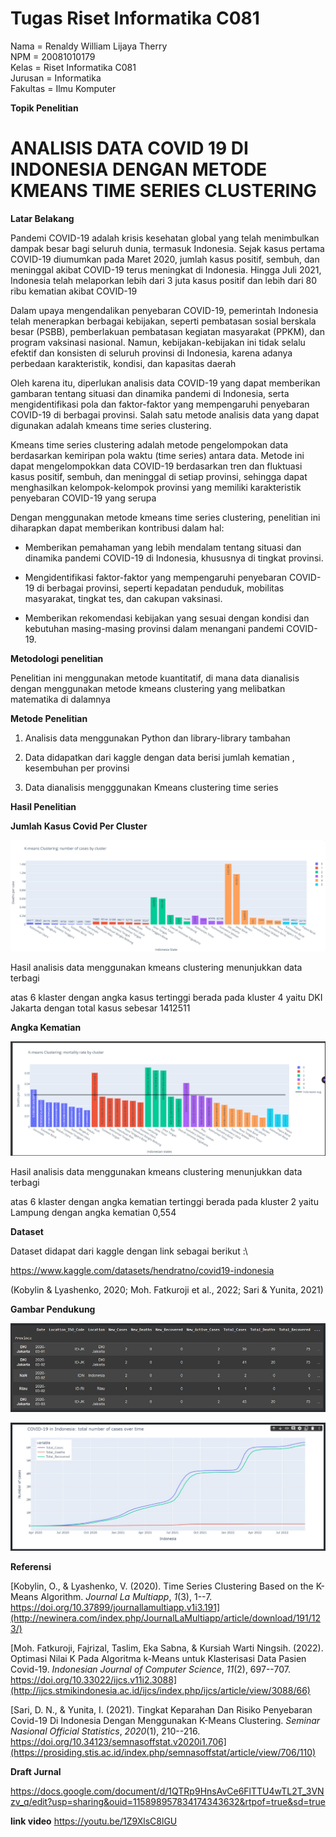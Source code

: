 # Tugas Riset Informatika C081

 
Nama = Renaldy William Lijaya Therry<br>
NPM = 20081010179<br>
Kelas = Riset Informatika C081<br>
Jurusan = Informatika<br>
Fakultas = Ilmu Komputer<br>
 

**Topik Penelitian**

# ANALISIS DATA COVID 19 DI INDONESIA DENGAN METODE KMEANS TIME SERIES CLUSTERING

**Latar Belakang**
  

Pandemi COVID-19 adalah krisis kesehatan global yang telah menimbulkan dampak besar bagi seluruh dunia, termasuk Indonesia. Sejak kasus pertama COVID-19 diumumkan pada Maret 2020, jumlah kasus positif, sembuh, dan meninggal akibat COVID-19 terus meningkat di Indonesia. Hingga Juli 2021, Indonesia telah melaporkan lebih dari 3 juta kasus positif dan lebih dari 80 ribu kematian akibat COVID-19
  
Dalam upaya mengendalikan penyebaran COVID-19, pemerintah Indonesia telah menerapkan berbagai kebijakan, seperti pembatasan sosial berskala besar (PSBB), pemberlakuan pembatasan kegiatan masyarakat (PPKM), dan program vaksinasi nasional. Namun, kebijakan-kebijakan ini tidak selalu efektif dan konsisten di seluruh provinsi di Indonesia, karena adanya perbedaan karakteristik, kondisi, dan kapasitas daerah


Oleh karena itu, diperlukan analisis data COVID-19 yang dapat memberikan gambaran tentang situasi dan dinamika pandemi di Indonesia, serta mengidentifikasi pola dan faktor-faktor yang mempengaruhi penyebaran COVID-19 di berbagai provinsi. Salah satu metode analisis data yang dapat digunakan adalah kmeans time series clustering.

Kmeans time series clustering adalah metode pengelompokan data berdasarkan kemiripan pola waktu (time series) antara data. Metode ini dapat mengelompokkan data COVID-19 berdasarkan tren dan fluktuasi kasus positif, sembuh, dan meninggal di setiap provinsi, sehingga dapat menghasilkan kelompok-kelompok provinsi yang memiliki karakteristik penyebaran COVID-19 yang serupa

Dengan menggunakan metode kmeans time series clustering, penelitian ini diharapkan dapat memberikan kontribusi dalam hal:

- Memberikan pemahaman yang lebih mendalam tentang situasi dan dinamika pandemi COVID-19 di Indonesia, khususnya di tingkat provinsi.

- Mengidentifikasi faktor-faktor yang mempengaruhi penyebaran COVID-19 di berbagai provinsi, seperti kepadatan penduduk, mobilitas masyarakat, tingkat tes, dan cakupan vaksinasi.

- Memberikan rekomendasi kebijakan yang sesuai dengan kondisi dan kebutuhan masing-masing provinsi dalam menangani pandemi COVID-19.


**Metodologi penelitian**

Penelitian ini menggunakan metode kuantitatif, di mana data dianalisis dengan menggunakan metode kmeans clustering yang melibatkan matematika di dalamnya

  

**Metode Penelitian**

  

1. Analisis data menggunakan Python dan library-library tambahan

2. Data didapatkan dari kaggle dengan data berisi jumlah kematian , kesembuhan per provinsi

3. Data dianalisis mengggunakan Kmeans clustering time series

  

**Hasil Penelitian**

  

**Jumlah Kasus Covid Per Cluster**

![kasus](hasil%20penelitian/angka%20kasus%20per%20klaster.png)

Hasil analisis data menggunakan kmeans clustering menunjukkan data terbagi

atas 6 klaster dengan angka kasus tertinggi berada pada kluster 4 yaitu DKI Jakarta dengan total kasus sebesar 1412511

  

**Angka Kematian**

![kematian](hasil%20penelitian/angka%20kematian%20per%20kluster.png)

Hasil analisis data menggunakan kmeans clustering menunjukkan data terbagi

atas 6 klaster dengan angka kematian tertinggi berada pada kluster 2 yaitu Lampung dengan angka kematian 0,554

  

**Dataset**

Dataset didapat dari kaggle dengan link sebagai berikut :\

<https://www.kaggle.com/datasets/hendratno/covid19-indonesia>

  

(Kobylin & Lyashenko, 2020; Moh. Fatkuroji et al., 2022; Sari & Yunita, 2021)

  

**Gambar Pendukung**

![dataset](gambar%20pendukung/dataset.png)

![total kasus](gambar%20pendukung/total%20kasus.png)


**Referensi**

  
[Kobylin, O., & Lyashenko, V. (2020). Time Series Clustering Based on the K-Means Algorithm. *Journal La Multiapp*, *1*(3), 1--7. https://doi.org/10.37899/journallamultiapp.v1i3.191](http://newinera.com/index.php/JournalLaMultiapp/article/download/191/123/)

  
[Moh. Fatkuroji, Fajrizal, Taslim, Eka Sabna, & Kursiah Warti Ningsih. (2022). Optimasi Nilai K Pada Algoritma k-Means untuk Klasterisasi Data Pasien Covid-19. *Indonesian Journal of Computer Science*, *11*(2), 697--707. https://doi.org/10.33022/ijcs.v11i2.3088](http://ijcs.stmikindonesia.ac.id/ijcs/index.php/ijcs/article/view/3088/66)


[Sari, D. N., & Yunita, I. (2021). Tingkat Keparahan Dan Risiko Penyebaran Covid-19 Di Indonesia Dengan Menggunakan K-Means Clustering. *Seminar Nasional Official Statistics*, *2020*(1), 210--216. https://doi.org/10.34123/semnasoffstat.v2020i1.706](https://prosiding.stis.ac.id/index.php/semnasoffstat/article/view/706/110)


**Draft Jurnal**

https://docs.google.com/document/d/1QTRp9HnsAvCe6FlTTU4wTL2T_3VNzv_q/edit?usp=sharing&ouid=115898957834174343632&rtpof=true&sd=true

**link video**
https://youtu.be/1Z9XlsC8lGU